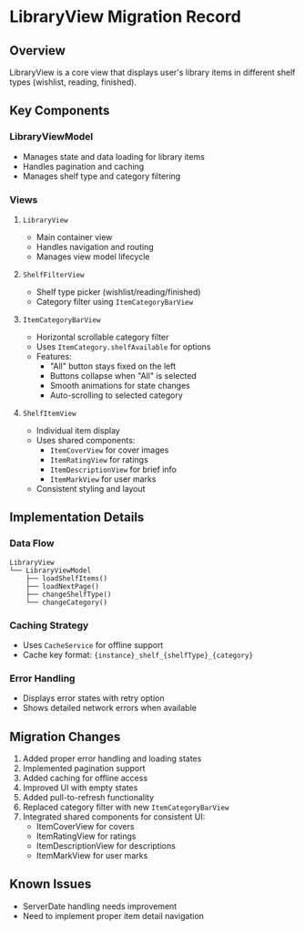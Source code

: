 # LibraryView Migration Record

## Overview
LibraryView is a core view that displays user's library items in different shelf types (wishlist, reading, finished).

## Key Components

### LibraryViewModel
- Manages state and data loading for library items
- Handles pagination and caching
- Manages shelf type and category filtering

### Views
1. `LibraryView`
   - Main container view
   - Handles navigation and routing
   - Manages view model lifecycle

2. `ShelfFilterView`
   - Shelf type picker (wishlist/reading/finished)
   - Category filter using `ItemCategoryBarView`

3. `ItemCategoryBarView`
   - Horizontal scrollable category filter
   - Uses `ItemCategory.shelfAvailable` for options
   - Features:
     - "All" button stays fixed on the left
     - Buttons collapse when "All" is selected
     - Smooth animations for state changes
     - Auto-scrolling to selected category

4. `ShelfItemView`
   - Individual item display
   - Uses shared components:
     - `ItemCoverView` for cover images
     - `ItemRatingView` for ratings
     - `ItemDescriptionView` for brief info
     - `ItemMarkView` for user marks
   - Consistent styling and layout

## Implementation Details

### Data Flow
```
LibraryView
└── LibraryViewModel
    ├── loadShelfItems()
    ├── loadNextPage()
    ├── changeShelfType()
    └── changeCategory()
```

### Caching Strategy
- Uses `CacheService` for offline support
- Cache key format: `{instance}_shelf_{shelfType}_{category}`

### Error Handling
- Displays error states with retry option
- Shows detailed network errors when available

## Migration Changes
1. Added proper error handling and loading states
2. Implemented pagination support
3. Added caching for offline access
4. Improved UI with empty states
5. Added pull-to-refresh functionality
6. Replaced category filter with new `ItemCategoryBarView`
7. Integrated shared components for consistent UI:
   - ItemCoverView for covers
   - ItemRatingView for ratings
   - ItemDescriptionView for descriptions
   - ItemMarkView for user marks

## Known Issues
- ServerDate handling needs improvement
- Need to implement proper item detail navigation
